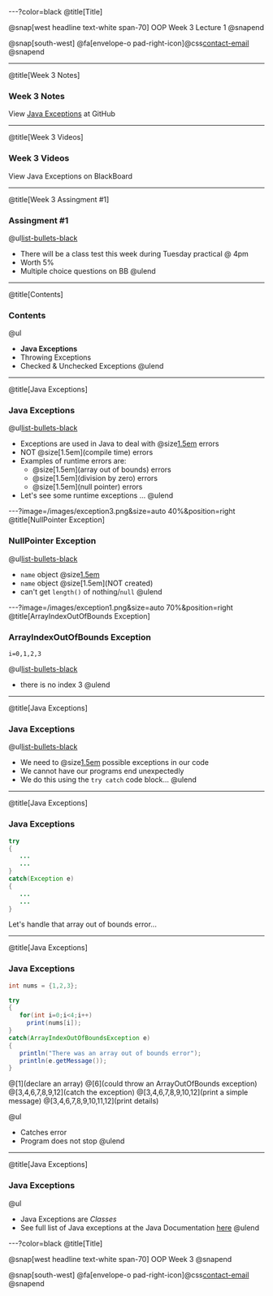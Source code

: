 ---?color=black
@title[Title]

@snap[west headline text-white span-70]
OOP Week 3
Lecture 1 
@snapend

@snap[south-west]
@fa[envelope-o pad-right-icon]@css[contact-email](thomas.devine@lyit.ie)
@snapend

---
@title[Week 3 Notes]
### Week 3 Notes

View [Java Exceptions](https://github.com/barcaxi/OOP2020/blob/master/notes/Exceptions.md) at GitHub

---
@title[Week 3 Videos]
### Week 3 Videos

View Java Exceptions on BlackBoard

---
@title[Week 3 Assingment #1]
### Assingment #1

@ul[list-bullets-black](false)
- There will be a class test this week during Tuesday practical @ 4pm
- Worth 5%
- Multiple choice questions on BB
@ulend

---
@title[Contents]
### Contents

@ul[](false)
- **Java Exceptions**
- Throwing Exceptions
- Checked & Unchecked Exceptions
@ulend

---
@title[Java Exceptions]
### Java Exceptions

@ul[list-bullets-black](true)
- Exceptions are used in Java to deal with @size[1.5em](runtime) errors
- NOT @size[1.5em](compile time) errors
- Examples of runtime errors are:
  - @size[1.5em](array out of bounds) errors
  - @size[1.5em](division by zero) errors
  - @size[1.5em](null pointer) errors
- Let's see some runtime exceptions ...
@ulend


---?image=/images/exception3.png&size=auto 40%&position=right
@title[NullPointer Exception]
### NullPointer Exception

@ul[list-bullets-black](true)
- ``name`` object @size[1.5em](declared)
- ``name`` object @size[1.5em](NOT created)
- can't get ``length()`` of nothing/``null``
@ulend


---?image=/images/exception1.png&size=auto 70%&position=right
@title[ArrayIndexOutOfBounds Exception]
### ArrayIndexOutOfBounds Exception

``i=0,1,2,3``

@ul[list-bullets-black](true)
- there is no index 3
@ulend

---
@title[Java Exceptions]
### Java Exceptions

@ul[list-bullets-black](true)
- We need to @size[1.5em](handle) possible exceptions in our code
- We cannot have our programs end unexpectedly
- We do this using the ``try catch`` code block...
@ulend

---
@title[Java Exceptions]
### Java Exceptions

```java
try
{
   ...
   ...
}
catch(Exception e)
{
   ...
   ...
}
```
Let's handle that array out of bounds error...

---
@title[Java Exceptions]
### Java Exceptions

```java
int nums = {1,2,3};

try
{
   for(int i=0;i<4;i++)
     print(nums[i]);   
}
catch(ArrayIndexOutOfBoundsException e)
{
   println("There was an array out of bounds error");
   println(e.getMessage());
}
```
@[1](declare an array)
@[6](could throw an ArrayOutOfBounds exception)
@[3,4,6,7,8,9,12](catch the exception)
@[3,4,6,7,8,9,10,12](print a simple message)
@[3,4,6,7,8,9,10,11,12](print details)

@ul[](true)
- Catches error
- Program does not stop
@ulend

---
@title[Java Exceptions]
### Java Exceptions


@ul[](true)
- Java Exceptions are _Classes_
- See full list of Java exceptions at the Java Documentation [here](https://docs.oracle.com/javase/7/docs/api/java/lang/RuntimeException.html)
@ulend


---?color=black
@title[Title]

@snap[west headline text-white span-70]
OOP
Week 3
@snapend

@snap[south-west]
@fa[envelope-o pad-right-icon]@css[contact-email](thomas.devine@lyit.ie)
@snapend
